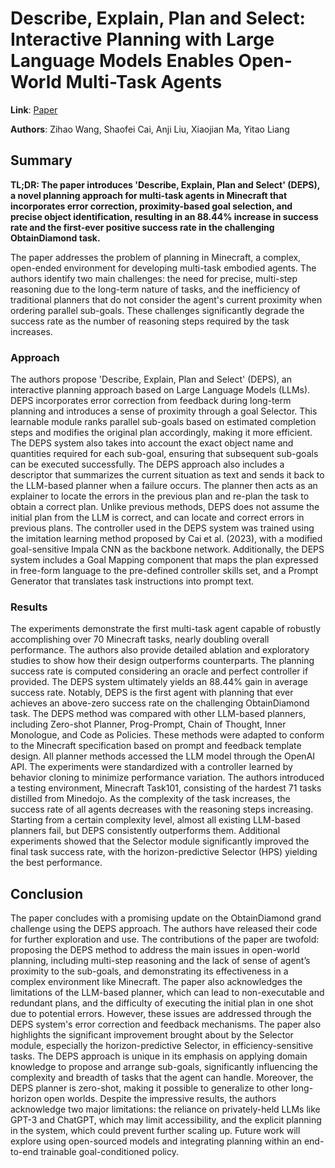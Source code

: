 <!--- Created using: gpt-4 --->
<!--- Reviewed: False --->
# Describe, Explain, Plan and Select: Interactive Planning with Large Language Models Enables Open-World Multi-Task Agents

**Link**: [Paper](http://arxiv.org/pdf/2302.01560v1)

**Authors**: Zihao Wang, Shaofei Cai, Anji Liu, Xiaojian Ma, Yitao Liang

## Summary

**TL;DR: The paper introduces 'Describe, Explain, Plan and Select' (DEPS), a novel planning approach for multi-task agents in Minecraft that incorporates error correction, proximity-based goal selection, and precise object identification, resulting in an 88.44% increase in success rate and the first-ever positive success rate in the challenging ObtainDiamond task.**

The paper addresses the problem of planning in Minecraft, a complex, open-ended environment for developing multi-task embodied agents. The authors identify two main challenges: the need for precise, multi-step reasoning due to the long-term nature of tasks, and the inefficiency of traditional planners that do not consider the agent's current proximity when ordering parallel sub-goals. These challenges significantly degrade the success rate as the number of reasoning steps required by the task increases.

### Approach

The authors propose 'Describe, Explain, Plan and Select' (DEPS), an interactive planning approach based on Large Language Models (LLMs). DEPS incorporates error correction from feedback during long-term planning and introduces a sense of proximity through a goal Selector. This learnable module ranks parallel sub-goals based on estimated completion steps and modifies the original plan accordingly, making it more efficient. The DEPS system also takes into account the exact object name and quantities required for each sub-goal, ensuring that subsequent sub-goals can be executed successfully. The DEPS approach also includes a descriptor that summarizes the current situation as text and sends it back to the LLM-based planner when a failure occurs. The planner then acts as an explainer to locate the errors in the previous plan and re-plan the task to obtain a correct plan. Unlike previous methods, DEPS does not assume the initial plan from the LLM is correct, and can locate and correct errors in previous plans. The controller used in the DEPS system was trained using the imitation learning method proposed by Cai et al. (2023), with a modified goal-sensitive Impala CNN as the backbone network. Additionally, the DEPS system includes a Goal Mapping component that maps the plan expressed in free-form language to the pre-defined controller skills set, and a Prompt Generator that translates task instructions into prompt text.
### Results

The experiments demonstrate the first multi-task agent capable of robustly accomplishing over 70 Minecraft tasks, nearly doubling overall performance. The authors also provide detailed ablation and exploratory studies to show how their design outperforms counterparts. The planning success rate is computed considering an oracle and perfect controller if provided. The DEPS system ultimately yields an 88.44% gain in average success rate. Notably, DEPS is the first agent with planning that ever achieves an above-zero success rate on the challenging ObtainDiamond task. The DEPS method was compared with other LLM-based planners, including Zero-shot Planner, Prog-Prompt, Chain of Thought, Inner Monologue, and Code as Policies. These methods were adapted to conform to the Minecraft specification based on prompt and feedback template design. All planner methods accessed the LLM model through the OpenAI API. The experiments were standardized with a controller learned by behavior cloning to minimize performance variation. The authors introduced a testing environment, Minecraft Task101, consisting of the hardest 71 tasks distilled from Minedojo. As the complexity of the task increases, the success rate of all agents decreases with the reasoning steps increasing. Starting from a certain complexity level, almost all existing LLM-based planners fail, but DEPS consistently outperforms them. Additional experiments showed that the Selector module significantly improved the final task success rate, with the horizon-predictive Selector (HPS) yielding the best performance.
## Conclusion

The paper concludes with a promising update on the ObtainDiamond grand challenge using the DEPS approach. The authors have released their code for further exploration and use. The contributions of the paper are twofold: proposing the DEPS method to address the main issues in open-world planning, including multi-step reasoning and the lack of sense of agent’s proximity to the sub-goals, and demonstrating its effectiveness in a complex environment like Minecraft. The paper also acknowledges the limitations of the LLM-based planner, which can lead to non-executable and redundant plans, and the difficulty of executing the initial plan in one shot due to potential errors. However, these issues are addressed through the DEPS system's error correction and feedback mechanisms. The paper also highlights the significant improvement brought about by the Selector module, especially the horizon-predictive Selector, in efficiency-sensitive tasks. The DEPS approach is unique in its emphasis on applying domain knowledge to propose and arrange sub-goals, significantly influencing the complexity and breadth of tasks that the agent can handle. Moreover, the DEPS planner is zero-shot, making it possible to generalize to other long-horizon open worlds. Despite the impressive results, the authors acknowledge two major limitations: the reliance on privately-held LLMs like GPT-3 and ChatGPT, which may limit accessibility, and the explicit planning in the system, which could prevent further scaling up. Future work will explore using open-sourced models and integrating planning within an end-to-end trainable goal-conditioned policy.
